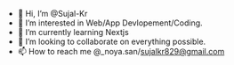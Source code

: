 - 👋 Hi, I’m @Sujal-Kr
- 👀 I’m interested in Web/App Devlopement/Coding.
- 🌱 I’m currently learning Nextjs 
- 💞️ I’m looking to collaborate on everything possible.
- 📫 How to reach me @_noya.san/sujalkr829@gmail.com

<!---
Sujal-Kr/Sujal-Kr is a ✨ special ✨ repository because its `README.md` (this file) appears on your GitHub profile.
You can click the Preview link to take a look at your changes.
--->
